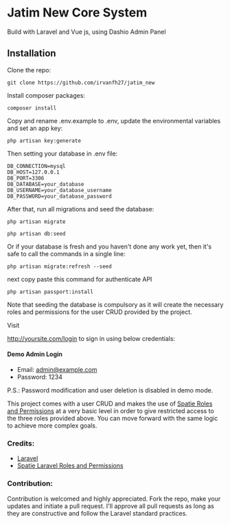 # Jatim New Core System
Build with Laravel and Vue js, using Dashio Admin Panel
## Installation
Clone the repo:
```shell
git clone https://github.com/irvanfh27/jatim_new
```

Install composer packages:
```shell
composer install
```

Copy and rename .env.example to .env, update the environmental variables and set an app key:
```shell
php artisan key:generate
```
Then setting your database in .env file:
```$xslt
DB_CONNECTION=mysql
DB_HOST=127.0.0.1
DB_PORT=3306
DB_DATABASE=your_database
DB_USERNAME=your_database_username
DB_PASSWORD=your_database_password
```
After that, run all migrations and seed the database:
```shell
php artisan migrate
```
```shell
php artisan db:seed
```

Or if your database is fresh and you haven't done any work yet, then it's safe to call the commands in a single line:
```shell
php artisan migrate:refresh --seed
```
next copy paste this command for authenticate API
```$xslt
php artisan passport:install
```
Note that seeding the database is compulsory as it will create the necessary roles and permissions for the user CRUD provided by the project.

Visit <div style="display: inline">http://yoursite.com/login</div> to sign in using below credentials:

#### Demo Admin Login
*  Email: admin@example.com
*  Password: 1234

P.S.: Password modification and user deletion is disabled in demo mode.

This project comes with a user CRUD and makes the use of [Spatie Roles and Permissions](https://github.com/spatie/laravel-permission) at a very basic level in order to give restricted access to the three roles provided above. You can move forward with the same logic to achieve more complex goals.

### Credits:
*   [Laravel](https://github.com/laravel/laravel)
*   [Spatie Laravel Roles and Permissions](https://github.com/spatie/laravel-permission)

### Contribution:
Contribution is welcomed and highly appreciated. Fork the repo, make your updates and initiate a pull request. I'll approve all pull requests as long as they are constructive and follow the Laravel standard practices.
